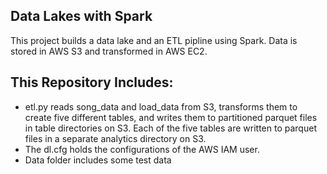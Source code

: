 ## Data Lakes with Spark
This project builds a data lake and an ETL pipline using Spark. Data is stored in AWS S3 and transformed in AWS EC2.

## This Repository Includes:
- etl.py reads song_data and load_data from S3, transforms them to create five different tables, and writes them to partitioned parquet files in table directories on S3. Each of the five tables are written to parquet files in a separate analytics directory on S3.
- The dl.cfg holds the configurations of the AWS IAM user.
- Data folder includes some test data